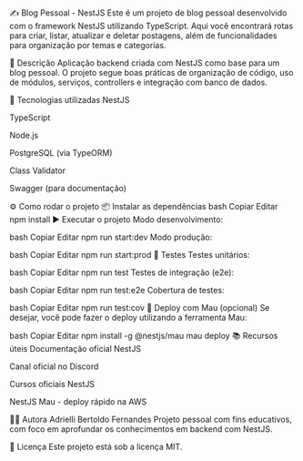 ✍️ Blog Pessoal - NestJS
Este é um projeto de blog pessoal desenvolvido com o framework NestJS utilizando TypeScript. Aqui você encontrará rotas para criar, listar, atualizar e deletar postagens, além de funcionalidades para organização por temas e categorias.

📌 Descrição
Aplicação backend criada com NestJS como base para um blog pessoal. O projeto segue boas práticas de organização de código, uso de módulos, serviços, controllers e integração com banco de dados.

🚀 Tecnologias utilizadas
NestJS

TypeScript

Node.js

PostgreSQL (via TypeORM)

Class Validator

Swagger (para documentação)

⚙️ Como rodar o projeto
📦 Instalar as dependências
bash
Copiar
Editar
npm install
▶️ Executar o projeto
Modo desenvolvimento:

bash
Copiar
Editar
npm run start:dev
Modo produção:

bash
Copiar
Editar
npm run start:prod
🧪 Testes
Testes unitários:

bash
Copiar
Editar
npm run test
Testes de integração (e2e):

bash
Copiar
Editar
npm run test:e2e
Cobertura de testes:

bash
Copiar
Editar
npm run test:cov
🚢 Deploy com Mau (opcional)
Se desejar, você pode fazer o deploy utilizando a ferramenta Mau:

bash
Copiar
Editar
npm install -g @nestjs/mau
mau deploy
📚 Recursos úteis
Documentação oficial NestJS

Canal oficial no Discord

Cursos oficiais NestJS

NestJS Mau - deploy rápido na AWS

👩‍💻 Autora
Adrielli Bertoldo Fernandes
Projeto pessoal com fins educativos, com foco em aprofundar os conhecimentos em backend com NestJS.

📝 Licença
Este projeto está sob a licença MIT.

